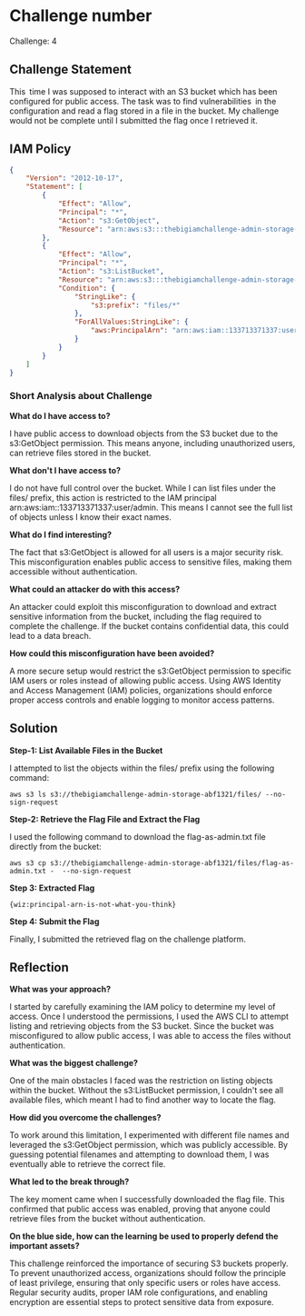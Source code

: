# Challenge number
Challenge: 4

## Challenge Statement
This time I was supposed to interact with an S3 bucket which has been configured for public access. The task was to find vulnerabilities in the configuration and read a flag stored in a file in the bucket. My challenge would not be complete until I submitted the flag once I retrieved it.

## IAM Policy
```json
{
    "Version": "2012-10-17",
    "Statement": [
        {
            "Effect": "Allow",
            "Principal": "*",
            "Action": "s3:GetObject",
            "Resource": "arn:aws:s3:::thebigiamchallenge-admin-storage-abf1321/*"
        },
        {
            "Effect": "Allow",
            "Principal": "*",
            "Action": "s3:ListBucket",
            "Resource": "arn:aws:s3:::thebigiamchallenge-admin-storage-abf1321",
            "Condition": {
                "StringLike": {
                    "s3:prefix": "files/*"
                },
                "ForAllValues:StringLike": {
                    "aws:PrincipalArn": "arn:aws:iam::133713371337:user/admin"
                }
            }
        }
    ]
}

```
### Short Analysis about Challenge
**What do I have access to?**

I have public access to download objects from the S3 bucket due to the s3:GetObject permission. This means anyone, including unauthorized users, can retrieve files stored in the bucket.

**What don't I have access to?**

I do not have full control over the bucket. While I can list files under the files/ prefix, this action is restricted to the IAM principal arn:aws:iam::133713371337:user/admin. This means I cannot see the full list of objects unless I know their exact names.

**What do I find interesting?**

The fact that s3:GetObject is allowed for all users is a major security risk. This misconfiguration enables public access to sensitive files, making them accessible without authentication.

**What could an attacker do with this access?**

An attacker could exploit this misconfiguration to download and extract sensitive information from the bucket, including the flag required to complete the challenge. If the bucket contains confidential data, this could lead to a data breach.
  
**How could this misconfiguration have been avoided?**

A more secure setup would restrict the s3:GetObject permission to specific IAM users or roles instead of allowing public access. Using AWS Identity and Access Management (IAM) policies, organizations should enforce proper access controls and enable logging to monitor access patterns.


## Solution
**Step-1: List Available Files in the Bucket**

I attempted to list the objects within the files/ prefix using the following command:
```
aws s3 ls s3://thebigiamchallenge-admin-storage-abf1321/files/ --no-sign-request
```
**Step-2: Retrieve the Flag File and Extract the Flag**

I used the following command to download the flag-as-admin.txt file directly from the bucket:
```
aws s3 cp s3://thebigiamchallenge-admin-storage-abf1321/files/flag-as-admin.txt -  --no-sign-request
```
**Step 3: Extracted Flag**
```
{wiz:principal-arn-is-not-what-you-think}
```
**Step 4: Submit the Flag**

Finally, I submitted the retrieved flag on the challenge platform.

## Reflection
**What was your approach?**

I started by carefully examining the IAM policy to determine my level of access. Once I understood the permissions, I used the AWS CLI to attempt listing and retrieving objects from the S3 bucket. Since the bucket was misconfigured to allow public access, I was able to access the files without authentication.
  
**What was the biggest challenge?**

One of the main obstacles I faced was the restriction on listing objects within the bucket. Without the s3:ListBucket permission, I couldn't see all available files, which meant I had to find another way to locate the flag.
  
**How did you overcome the challenges?**

To work around this limitation, I experimented with different file names and leveraged the s3:GetObject permission, which was publicly accessible. By guessing potential filenames and attempting to download them, I was eventually able to retrieve the correct file.
  
**What led to the break through?**

The key moment came when I successfully downloaded the flag file. This confirmed that public access was enabled, proving that anyone could retrieve files from the bucket without authentication.
  
**On the blue side, how can the learning be used to properly defend the important assets?**

This challenge reinforced the importance of securing S3 buckets properly. To prevent unauthorized access, organizations should follow the principle of least privilege, ensuring that only specific users or roles have access. Regular security audits, proper IAM role configurations, and enabling encryption are essential steps to protect sensitive data from exposure.
